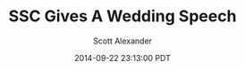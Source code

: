 ---
layout: podcast
title: "SSC Gives A Wedding Speech"
author: Scott Alexander
description: https://slatestarcodex.com/2014/09/22/ssc-gives-a-wedding-speech/
date: 2014-09-22 23:13:00 PDT
length: 1229198
duration: 307
guid: ssc-gives-a-wedding-speech
---